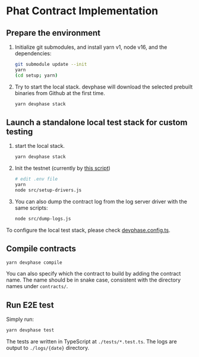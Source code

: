 # Phat Contract Implementation

## Prepare the environment

1. Initialize git submodules, and install yarn v1, node v16, and the dependencies:

    ```bash
    git submodule update --init
    yarn
    (cd setup; yarn)
    ```

2. Try to start the local stack. devphase will download the selected prebuilt binaries from Github at the first time.

    ```bash
    yarn devphase stack
    ```

## Launch a standalone local test stack for custom testing

1. start the local stack.

    ```bash
    yarn devphase stack
    ```

2. Init the testnet (currently by [this script](https://github.com/shelvenzhou/phala-blockchain-setup))

    ```bash
    # edit .env file
    yarn
    node src/setup-drivers.js
    ```

3. You can also dump the contract log from the log server driver with the same scripts:

    ```bash
    node src/dump-logs.js
    ```

To configure the local test stack, please check [devphase.config.ts](./devphase.config.ts).

## Compile contracts

```bash
yarn devphase compile
```

You can also specify which the contract to build by adding the contract name. The name should be
in snake case, consistent with the directory names under `contracts/`.

## Run E2E test

Simply run:

```bash
yarn devphase test
```

The tests are written in TypeScript at `./tests/*.test.ts`. The logs are output to `./logs/{date}`
directory.
